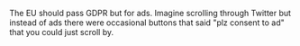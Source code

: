 The EU should pass GDPR but for ads. Imagine scrolling through Twitter but instead of ads there were occasional buttons that said "plz consent to ad" that you could just scroll by.

